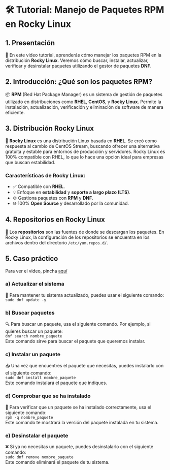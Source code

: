# 🛠️ Tutorial: Manejo de Paquetes RPM en Rocky Linux

## 1. Presentación  
👋 En este video tutorial, aprenderás cómo manejar los paquetes RPM en la distribución **Rocky Linux**. Veremos cómo buscar, instalar, actualizar, verificar y desinstalar paquetes utilizando el gestor de paquetes **DNF**.

## 2. Introducción: ¿Qué son los paquetes RPM?  
📦 **RPM** (Red Hat Package Manager) es un sistema de gestión de paquetes utilizado en distribuciones como **RHEL**, **CentOS**, y **Rocky Linux**. Permite la instalación, actualización, verificación y eliminación de software de manera eficiente.

## 3. Distribución Rocky Linux  
🐧 **Rocky Linux** es una distribución Linux basada en **RHEL**. Se creó como respuesta al cambio de CentOS Stream, buscando ofrecer una alternativa gratuita y estable para entornos de producción y servidores. Rocky Linux es 100% compatible con RHEL, lo que lo hace una opción ideal para empresas que buscan estabilidad.

### Características de Rocky Linux:  
- ✅ Compatible con **RHEL**.  
- 💡 Enfoque en **estabilidad** y **soporte a largo plazo (LTS)**.  
- ⚙️ Gestiona paquetes con **RPM** y **DNF**.  
- 🌐 100% **Open Source** y desarrollado por la comunidad.

## 4. Repositorios en Rocky Linux  
📁 Los **repositorios** son las fuentes de donde se descargan los paquetes. En Rocky Linux, la configuración de los repositorios se encuentra en los archivos dentro del directorio `/etc/yum.repos.d/`.

## 5. Caso práctico
Para ver el video, pincha [aquí](video/video_tutorial.mp4)

### a) **Actualizar el sistema**  
🔄 Para mantener tu sistema actualizado, puedes usar el siguiente comando:\
`sudo dnf update -y`

### b) Buscar paquetes
🔍 Para buscar un paquete, usa el siguiente comando. Por ejemplo, si quieres buscar un paquete:\
`dnf search nombre_paquete`\
Este comando sirve para buscar el paquete que queremos instalar.

### c) Instalar un paquete
📥 Una vez que encuentres el paquete que necesitas, puedes instalarlo con el siguiente comando:\
`sudo dnf install nombre_paquete`\
Este comando instalará el paquete que indiques.

### d) Comprobar que se ha instalado
🔎 Para verificar que un paquete se ha instalado correctamente, usa el siguiente comando:\
`rpm -q nombre_paquete`\
Este comando te mostrará la versión del paquete instalada en tu sistema.

### e) Desinstalar el paquete
❌ Si ya no necesitas un paquete, puedes desinstalarlo con el siguiente comando:\
`sudo dnf remove nombre_paquete`\
Este comando eliminará el paquete de tu sistema.
